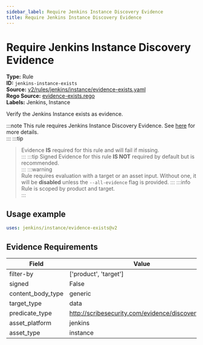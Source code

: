 ```yaml
---
sidebar_label: Require Jenkins Instance Discovery Evidence
title: Require Jenkins Instance Discovery Evidence
---  
```

# Require Jenkins Instance Discovery Evidence  
**Type:** Rule  
**ID:** `jenkins-instance-exists`  
**Source:** [v2/rules/jenkins/instance/evidence-exists.yaml](https://github.com/scribe-public/sample-policies/blob/main/v2/rules/jenkins/instance/evidence-exists.yaml)  
**Rego Source:** [evidence-exists.rego](https://github.com/scribe-public/sample-policies/blob/main/v2/rules/jenkins/instance/evidence-exists.rego)  
**Labels:** Jenkins, Instance  

Verify the Jenkins Instance exists as evidence.

:::note 
This rule requires Jenkins Instance Discovery Evidence. See [here](/docs/platforms/discover#jenkins-discovery) for more details.  
::: 
:::tip 
> Evidence **IS** required for this rule and will fail if missing.  
::: 
:::tip 
Signed Evidence for this rule **IS NOT** required by default but is recommended.  
::: 
:::warning  
Rule requires evaluation with a target or an asset input. Without one, it will be **disabled** unless the `--all-evidence` flag is provided.
::: 
:::info  
Rule is scoped by product and target.  
:::  

## Usage example

```yaml
uses: jenkins/instance/evidence-exists@v2
```

## Evidence Requirements  
| Field | Value |
|-------|-------|
| filter-by | ['product', 'target'] |
| signed | False |
| content_body_type | generic |
| target_type | data |
| predicate_type | http://scribesecurity.com/evidence/discovery/v0.1 |
| asset_platform | jenkins |
| asset_type | instance |

